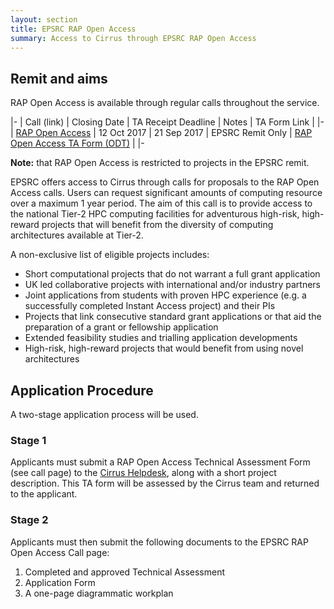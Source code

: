 ```yaml
---
layout: section
title: EPSRC RAP Open Access
summary: Access to Cirrus through EPSRC RAP Open Access
---
```


Remit and aims
--------------

RAP Open Access is available through regular calls throughout the service.

|-
| Call (link) | Closing Date | TA Receipt Deadline | Notes | TA Form Link |
|-
| [RAP Open Access](https://www.epsrc.ac.uk/funding/calls/tier2openaccess/) | 12 Oct 2017 | 21 Sep 2017 | EPSRC Remit Only | [RAP Open Access TA Form (ODT)](https://www.epsrc.ac.uk/files/funding/calls/2017/tier2taform/) |
|-

**Note:** that RAP Open Access is restricted to projects in the EPSRC remit.

EPSRC offers access to Cirrus through calls for proposals to the RAP
Open Access calls. Users can request significant amounts of computing
resource over a maximum 1 year period. The aim of this call is to provide
access to the national Tier-2 HPC computing facilities for adventurous
high-risk, high-reward projects that will benefit from the diversity of
computing architectures available at Tier-2.

A non-exclusive list of eligible projects includes:

* Short computational projects that do not warrant a full grant application
* UK led collaborative projects with international and/or industry partners
* Joint applications from students with proven HPC experience (e.g. a
  successfully completed Instant Access project) and their PIs
* Projects that link consecutive standard grant applications or that aid the
  preparation of a grant or fellowship application
* Extended feasibility studies and trialling application developments
* High-risk, high-reward projects that would benefit from using novel architectures

Application Procedure
---------------------

A two-stage application process will be used.

### Stage 1

Applicants must submit a RAP Open Access Technical Assessment Form (see call page) to the
[Cirrus Helpdesk](../support/), along with a short project
description. This TA form will be assessed by the Cirrus team and returned to the applicant.

### Stage 2

Applicants must then submit the following documents to the EPSRC RAP Open Access Call page:

1. Completed and approved Technical Assessment
2. Application Form
3. A one-page diagrammatic workplan
